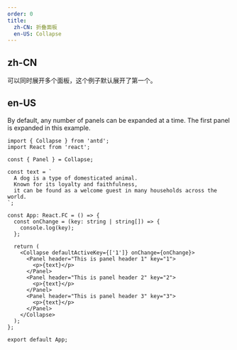 ```yaml
---
order: 0
title:
  zh-CN: 折叠面板
  en-US: Collapse
---
```


## zh-CN

可以同时展开多个面板，这个例子默认展开了第一个。

## en-US

By default, any number of panels can be expanded at a time. The first panel is expanded in this example.

```tsx
import { Collapse } from 'antd';
import React from 'react';

const { Panel } = Collapse;

const text = `
  A dog is a type of domesticated animal.
  Known for its loyalty and faithfulness,
  it can be found as a welcome guest in many households across the world.
`;

const App: React.FC = () => {
  const onChange = (key: string | string[]) => {
    console.log(key);
  };

  return (
    <Collapse defaultActiveKey={['1']} onChange={onChange}>
      <Panel header="This is panel header 1" key="1">
        <p>{text}</p>
      </Panel>
      <Panel header="This is panel header 2" key="2">
        <p>{text}</p>
      </Panel>
      <Panel header="This is panel header 3" key="3">
        <p>{text}</p>
      </Panel>
    </Collapse>
  );
};

export default App;
```

<style>
[data-theme="compact"] p, p {
  margin: 0;
}
</style>
